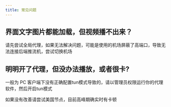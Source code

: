 ```yaml
---
title: 常见问题
---
```

## 界面文字图片都能加载，但视频播不出来？
请先尝试全局代理，如果无法解决问题，可能是使用的机场屏蔽了高端口，导致无法连接后端推流机，尝试切换机场
## 明明开了代理，但没办法播放，或者很卡?
一般为 PC 客户端下没有正确配置tun模式导致的，请以管理员权限运行你的代理软件，然后开启tun模式

如果没有改善请尝试美国节点，目前高峰期确实时有卡顿
